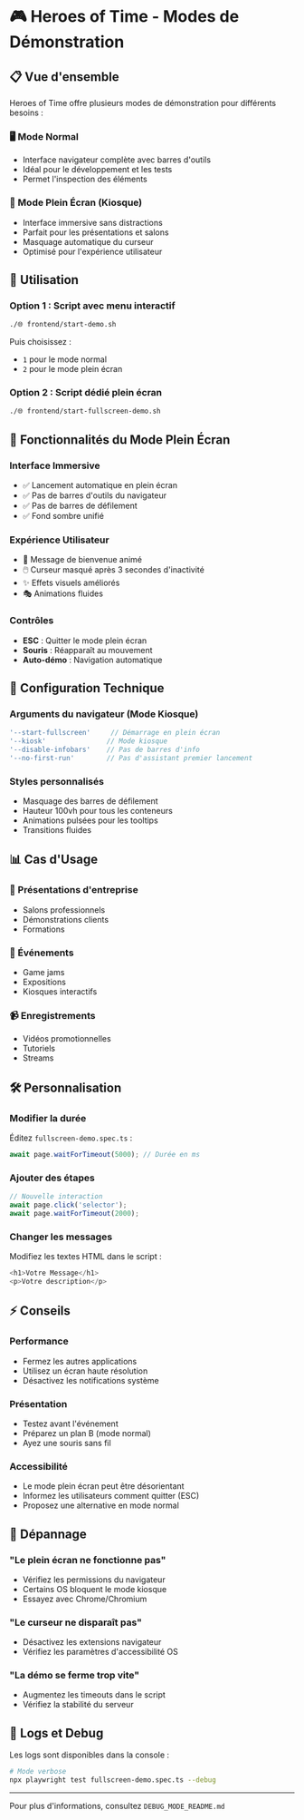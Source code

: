 # 🎮 Heroes of Time - Modes de Démonstration

## 📋 Vue d'ensemble

Heroes of Time offre plusieurs modes de démonstration pour différents besoins :

### 🖥️ Mode Normal
- Interface navigateur complète avec barres d'outils
- Idéal pour le développement et les tests
- Permet l'inspection des éléments

### 🎯 Mode Plein Écran (Kiosque)
- Interface immersive sans distractions
- Parfait pour les présentations et salons
- Masquage automatique du curseur
- Optimisé pour l'expérience utilisateur

## 🚀 Utilisation

### Option 1 : Script avec menu interactif
```bash
./🌐 frontend/start-demo.sh
```
Puis choisissez :
- `1` pour le mode normal
- `2` pour le mode plein écran

### Option 2 : Script dédié plein écran
```bash
./🌐 frontend/start-fullscreen-demo.sh
```

## 🎯 Fonctionnalités du Mode Plein Écran

### Interface Immersive
- ✅ Lancement automatique en plein écran
- ✅ Pas de barres d'outils du navigateur
- ✅ Pas de barres de défilement
- ✅ Fond sombre unifié

### Expérience Utilisateur
- 🎨 Message de bienvenue animé
- 🖱️ Curseur masqué après 3 secondes d'inactivité
- ✨ Effets visuels améliorés
- 🎭 Animations fluides

### Contrôles
- **ESC** : Quitter le mode plein écran
- **Souris** : Réapparaît au mouvement
- **Auto-démo** : Navigation automatique

## 🔧 Configuration Technique

### Arguments du navigateur (Mode Kiosque)
```javascript
'--start-fullscreen'     // Démarrage en plein écran
'--kiosk'               // Mode kiosque
'--disable-infobars'    // Pas de barres d'info
'--no-first-run'        // Pas d'assistant premier lancement
```

### Styles personnalisés
- Masquage des barres de défilement
- Hauteur 100vh pour tous les conteneurs
- Animations pulsées pour les tooltips
- Transitions fluides

## 📊 Cas d'Usage

### 🏢 Présentations d'entreprise
- Salons professionnels
- Démonstrations clients
- Formations

### 🎪 Événements
- Game jams
- Expositions
- Kiosques interactifs

### 📹 Enregistrements
- Vidéos promotionnelles
- Tutoriels
- Streams

## 🛠️ Personnalisation

### Modifier la durée
Éditez `fullscreen-demo.spec.ts` :
```typescript
await page.waitForTimeout(5000); // Durée en ms
```

### Ajouter des étapes
```typescript
// Nouvelle interaction
await page.click('selector');
await page.waitForTimeout(2000);
```

### Changer les messages
Modifiez les textes HTML dans le script :
```typescript
<h1>Votre Message</h1>
<p>Votre description</p>
```

## ⚡ Conseils

### Performance
- Fermez les autres applications
- Utilisez un écran haute résolution
- Désactivez les notifications système

### Présentation
- Testez avant l'événement
- Préparez un plan B (mode normal)
- Ayez une souris sans fil

### Accessibilité
- Le mode plein écran peut être désorientant
- Informez les utilisateurs comment quitter (ESC)
- Proposez une alternative en mode normal

## 🐛 Dépannage

### "Le plein écran ne fonctionne pas"
- Vérifiez les permissions du navigateur
- Certains OS bloquent le mode kiosque
- Essayez avec Chrome/Chromium

### "Le curseur ne disparaît pas"
- Désactivez les extensions navigateur
- Vérifiez les paramètres d'accessibilité OS

### "La démo se ferme trop vite"
- Augmentez les timeouts dans le script
- Vérifiez la stabilité du serveur

## 📝 Logs et Debug

Les logs sont disponibles dans la console :
```bash
# Mode verbose
npx playwright test fullscreen-demo.spec.ts --debug
```

---

Pour plus d'informations, consultez `DEBUG_MODE_README.md` 